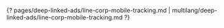{? pages/deep-linked-ads/line-corp-mobile-tracking.md | multilang/deep-linked-ads/line-corp-mobile-tracking.md ?}
